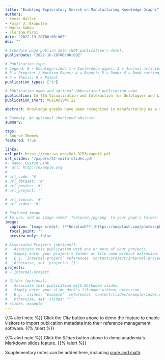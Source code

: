 ```yaml
---
title: "Enabling Exploratory Search on Manufacturing Knowledge Graphs"
authors:
- Kevin Haller
- Fajar J. Ekaputra
- Marta Sabou
- Florina Piroi
date: "2022-10-28T00:00:00Z"
doi: ""

# Schedule page publish date (NOT publication's date).
publishDate: "2022-10-28T00:00:00Z"

# Publication type.
# Legend: 0 = Uncategorized; 1 = Conference paper; 2 = Journal article;
# 3 = Preprint / Working Paper; 4 = Report; 5 = Book; 6 = Book section;
# 7 = Thesis; 8 = Patent
publication_types: ["1"]

# Publication name and optional abbreviated publication name.
publication: In 7th Visualization and Interaction for Ontologies and Linked Data Workshop (co-located at ISWC'22)
publication_short: VOILA@ISWC'22

abstract: Knowledge graphs have been recognized in manufacturing as a suitable technology for integration of multidisciplinary knowledge from heterogeneous data sources. The effective reuse of this knowledge can better inform stakeholders in their decision making processes and consequently, establish a competitive advantage. In contrast to the utilization of knowledge graphs for autonomous decision making systems, less attention in production research has been given to the creative participation of humans in the exploration of manufacturing knowledge graphs. Exploratory search systems are a promising solution to facilitate this participation. However, most exploratory search systems focus on general knowledge graphs for which common knowledge is sufficient. We argue that within the complex environment of manufacturing, closer attention has to be paid to particular exploratory search features. In this paper, we therefore present a configurable and adaptive exploratory search system, which implements three special features. Firstly, adaptability of the system to multiple (engineering) perspectives. Secondly, visibility of provenance details about statements to simplify investigative work. And finally, a tree view for browsing deep hierarchical structures.

# Summary. An optional shortened abstract.
summary:

tags:
- Source Themes
featured: true

links:
url_pdf: https://ceur-ws.org/Vol-3253/paper2.pdf
url_slides: '/papers/22-voila-slides.pdf'
#- name: Custom Link
#  url: http://example.org
# 
# url_code: '#'
# url_dataset: '#'
# url_poster: '#'
# url_project: ''
  
# url_source: '#'
# url_video: '#'

# Featured image
# To use, add an image named `featured.jpg/png` to your page's folder. 
image:
  caption: 'Image credit: [**Unsplash**](https://unsplash.com/photos/pLCdAaMFLTE)'
  focal_point: ""
  preview_only: false

# Associated Projects (optional).
#   Associate this publication with one or more of your projects.
#   Simply enter your project's folder or file name without extension.
#   E.g. `internal-project` references `content/project/internal-project/index.md`.
#   Otherwise, set `projects: []`.
projects:
# - internal-project

# Slides (optional).
#   Associate this publication with Markdown slides.
#   Simply enter your slide deck's filename without extension.
#   E.g. `slides: "example"` references `content/slides/example/index.md`.
#   Otherwise, set `slides: ""`.
# slides: example
---
```


{{% alert note %}}
Click the *Cite* button above to demo the feature to enable visitors to import publication metadata into their reference management software.
{{% /alert %}}

{{% alert note %}}
Click the *Slides* button above to demo academia's Markdown slides feature.
{{% /alert %}}

Supplementary notes can be added here, including [code and math](https://sourcethemes.com/academic/docs/writing-markdown-latex/).

